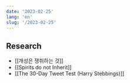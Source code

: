 ```yaml
---
date: '2023-02-25'
lang: 'en'
slug: '/2023-02-25'
---
```


## Research

- [[개성은 쟁취하는 것]]
- [[Spirits do not Inherit]]
- [[The 30-Day Tweet Test (Harry Stebbings)]]
